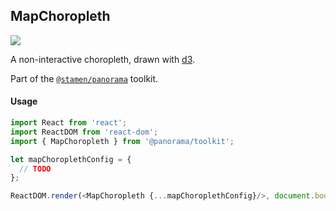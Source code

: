 ## MapChoropleth

<img src='https://cloud.githubusercontent.com/assets/1127259/11770142/74317d52-a1ac-11e5-99bb-d38fbcf7fa02.png'>

A non-interactive choropleth, drawn with [d3](https://d3js.org/).

Part of the [`@stamen/panorama`](https://www.npmjs.com/package/@stamen/panorama) toolkit.

#### Usage
```js
import React from 'react';
import ReactDOM from 'react-dom';
import { MapChoropleth } from '@panorama/toolkit';

let mapChoroplethConfig = {
  // TODO
};

ReactDOM.render(<MapChoropleth {...mapChoroplethConfig}/>, document.body);
```


